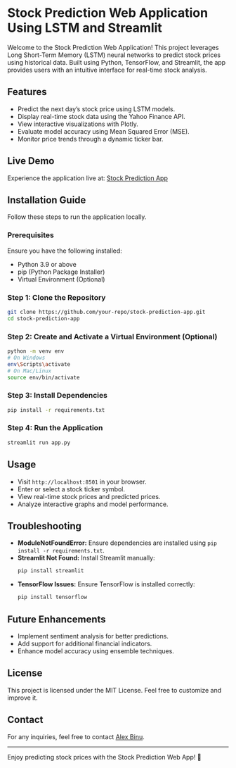 # Stock Prediction Web Application Using LSTM and Streamlit

Welcome to the Stock Prediction Web Application! This project leverages Long Short-Term Memory (LSTM) neural networks to predict stock prices using historical data. Built using Python, TensorFlow, and Streamlit, the app provides users with an intuitive interface for real-time stock analysis.

## Features
- Predict the next day’s stock price using LSTM models.
- Display real-time stock data using the Yahoo Finance API.
- View interactive visualizations with Plotly.
- Evaluate model accuracy using Mean Squared Error (MSE).
- Monitor price trends through a dynamic ticker bar.

## Live Demo
Experience the application live at:
[Stock Prediction App](https://stock-prediction-alex.streamlit.app)

## Installation Guide
Follow these steps to run the application locally.

### Prerequisites
Ensure you have the following installed:
- Python 3.9 or above
- pip (Python Package Installer)
- Virtual Environment (Optional)

### Step 1: Clone the Repository
```bash
git clone https://github.com/your-repo/stock-prediction-app.git
cd stock-prediction-app
```

### Step 2: Create and Activate a Virtual Environment (Optional)
```bash
python -m venv env
# On Windows
env\Scripts\activate
# On Mac/Linux
source env/bin/activate
```

### Step 3: Install Dependencies
```bash
pip install -r requirements.txt
```

### Step 4: Run the Application
```bash
streamlit run app.py
```

## Usage
- Visit `http://localhost:8501` in your browser.
- Enter or select a stock ticker symbol.
- View real-time stock prices and predicted prices.
- Analyze interactive graphs and model performance.

## Troubleshooting
- **ModuleNotFoundError:** Ensure dependencies are installed using `pip install -r requirements.txt`.
- **Streamlit Not Found:** Install Streamlit manually:
  ```bash
  pip install streamlit
  ```
- **TensorFlow Issues:** Ensure TensorFlow is installed correctly:
  ```bash
  pip install tensorflow
  ```

## Future Enhancements
- Implement sentiment analysis for better predictions.
- Add support for additional financial indicators.
- Enhance model accuracy using ensemble techniques.

## License
This project is licensed under the MIT License. Feel free to customize and improve it.

## Contact
For any inquiries, feel free to contact [Alex Binu](mailto:alexbinu2004@gmail.com).

---
Enjoy predicting stock prices with the Stock Prediction Web App! 🚀

